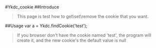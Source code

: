 #Ykdc_cookie 
##Introduce		
>This page is test how to get\set\remove the cookie that you want.
>
##Usage
	var a = Ykdc.findCookie('test');
>If you browser don't have the cookie named 'test', the program will create it, and the new cookie's the default value is null